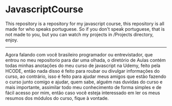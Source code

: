 # JavascriptCourse
This repository is a repository for my javascript course, this repository is all made for who speaks portuguese. 
So if you don't speak portuguese, that is not made to you, but you can watch my projects in /Projects directory, enjoy.

----

Agora falando com você brasileiro programador ou entrevistador, que entrou no meu repositorio para dar uma olhada, o diretório de Aulas contém todas
minhas anotações do meu curso de javascript na Udemy, feito pela HCODE, então nada disso é feito para roubar ou divulgar informações do curso,
ao contrário, isso é feito para ajudar meus amigos que estão fazendo o curso junto comigo e ajudar, quem sabe, alguém nas duvidas do curso e mais
importante, assimilar todo meu conhecimento de forma simples e de fácil acesso por mim, então caso você esteja interessado em ler os meus resumos
dos módulos do curso, fique à vontade.
